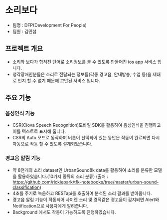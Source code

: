 # 소리보다<br>

* 팀명 : DFP(Development For People)
* 팀원 : 김민섭

## 프로젝트 개요
* 소리와 보다가 합쳐진 단어로 소리정보를 볼 수 있도록 만들어진 ios app 서비스 입니다.
* 청각장애인분들은 소리로 전달되는 정보들(각종 경고음, 안내방송, 수업 등)을 제대로 인지 할 수 없기 때문에 고안된 서비스 입니다.

## 주요 기능
### 음성인식 기능
* CSR(Clova Speech Recognition)모바일 SDK를 활용하여 음성인식을 진행하고 이를 텍스트로 표시해 줍니다.
* CSR의 Auto 모드로 동작하며 버튼이 선택되어 있는 동안은 작동이 완료되면 다시 자동으로 작동 할 수 있도록 설계되었습니다.

### 경고음 알림 기능
* 약 8천개의 소리 dataset인 UrbanSound8k data를 활용하여 소리를 분류한 모델을 활용하였습니다.(10가지 종류의 소리 분류)
(출처 : https://github.com/rickiepark/tfk-notebooks/tree/master/urban-sound-classification)
* 4초를 주기로 녹음하고 RESTapi를 호출하여 분석된 소리 결과를 받아옵니다.
* 경고음 알림 기능이 작동되어 사이렌 소리 및 경적같은 경고음이 감지되면 Alert와 Notification으로 사용자에게 알려줍니다.
* Background 에서도 작동이 가능하도록 진행하였습니다.








